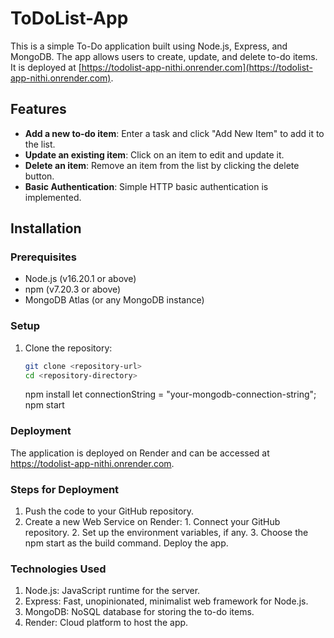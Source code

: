 # ToDoList-App

This is a simple To-Do application built using Node.js, Express, and MongoDB. The app allows users to create, update, and delete to-do items. It is deployed at [https://todolist-app-nithi.onrender.com](https://todolist-app-nithi.onrender.com).

## Features

- **Add a new to-do item**: Enter a task and click "Add New Item" to add it to the list.
- **Update an existing item**: Click on an item to edit and update it.
- **Delete an item**: Remove an item from the list by clicking the delete button.
- **Basic Authentication**: Simple HTTP basic authentication is implemented.

## Installation

### Prerequisites

- Node.js (v16.20.1 or above)
- npm (v7.20.3 or above)
- MongoDB Atlas (or any MongoDB instance)

### Setup

1. Clone the repository:
   ```bash
   git clone <repository-url>
   cd <repository-directory>
   ```
   npm install
   let connectionString = "your-mongodb-connection-string";
   npm start

### Deployment

The application is deployed on Render and can be accessed at https://todolist-app-nithi.onrender.com.

### Steps for Deployment

1. Push the code to your GitHub repository.
2. Create a new Web Service on Render: 1. Connect your GitHub repository. 2. Set up the environment variables, if any. 3. Choose the npm start as the build command.
   Deploy the app.

### Technologies Used

1. Node.js: JavaScript runtime for the server.
2. Express: Fast, unopinionated, minimalist web framework for Node.js.
3. MongoDB: NoSQL database for storing the to-do items.
4. Render: Cloud platform to host the app.
